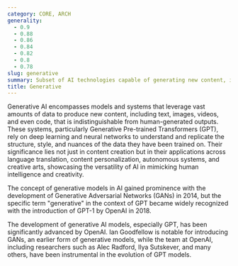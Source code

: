 ```yaml
---
category: CORE, ARCH
generality:
  - 0.9
  - 0.88
  - 0.86
  - 0.84
  - 0.82
  - 0.8
  - 0.78
slug: generative
summary: Subset of AI technologies capable of generating new content, ideas, or data that mimic human-like outputs.
title: Generative
---
```


Generative AI encompasses models and systems that leverage vast amounts of data to produce new content, including text, images, videos, and even code, that is indistinguishable from human-generated outputs. These systems, particularly Generative Pre-trained Transformers (GPT), rely on deep learning and neural networks to understand and replicate the structure, style, and nuances of the data they have been trained on. Their significance lies not just in content creation but in their applications across language translation, content personalization, autonomous systems, and creative arts, showcasing the versatility of AI in mimicking human intelligence and creativity.

The concept of generative models in AI gained prominence with the development of Generative Adversarial Networks (GANs) in 2014, but the specific term "generative" in the context of GPT became widely recognized with the introduction of GPT-1 by OpenAI in 2018.

The development of generative AI models, especially GPT, has been significantly advanced by OpenAI. Ian Goodfellow is notable for introducing GANs, an earlier form of generative models, while the team at OpenAI, including researchers such as Alec Radford, Ilya Sutskever, and many others, have been instrumental in the evolution of GPT models.
